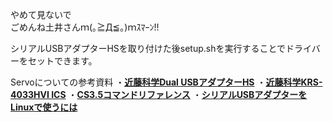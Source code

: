 やめて見ないで  
ごめんね土井さんｍ(｡≧Д≦｡)ｍｽﾏｰﾝ!!  

シリアルUSBアダプターHSを取り付けた後setup.shを実行することでドライバーをセットできます。  

Servoについての参考資料
・[**近藤科学Dual USBアダプターHS**](http://kondo-robot.com/product/02116)
・[**近藤科学KRS-4033HVI ICS**](http://kondo-robot.com/product/krs-4033hv-ics)
・[**CS3.5コマンドリファレンス**](http://kondo-robot.com/w/wp-content/uploads/ICS3.5CommandReference1.pdf)
・[**シリアルUSBアダプターをLinuxで使うには**](http://kondo-robot.com/faq/usb-adapter-for-linux)  
